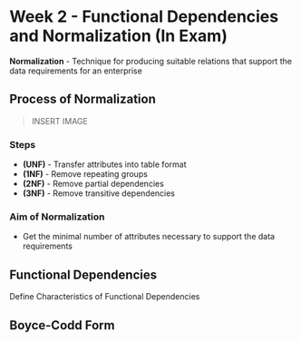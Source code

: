 # Week 2 - Functional Dependencies and Normalization (In Exam)

**Normalization** - Technique for producing suitable relations that support the data requirements for an enterprise

## Process of Normalization

> INSERT IMAGE

### Steps

- **(UNF)** - Transfer attributes into table format
- **(1NF)** - Remove repeating groups
- **(2NF)** - Remove partial dependencies
- **(3NF)** - Remove transitive dependencies

### Aim of Normalization

- Get the minimal number of attributes necessary to support the data requirements

## Functional Dependencies

Define
Characteristics of Functional Dependencies

## Boyce-Codd Form
